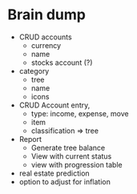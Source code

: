 # Brain dump

* CRUD accounts
  * currency
  * name
  * stocks account (?)
* category
  * tree
  * name
  * icons
* CRUD Account entry, 
  * type: income, expense, move
  * item
  * classification => tree  
* Report
  * Generate tree balance
  * View with current status
  * view with progression table
* real estate prediction
* option to adjust for inflation